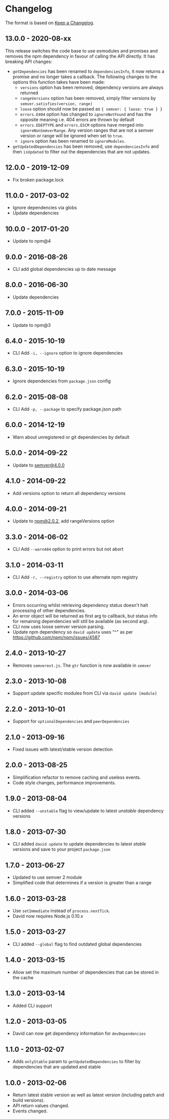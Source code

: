 # Changelog

The format is based on [Keep a Changelog](https://keepachangelog.com/en/1.0.0/).

## 13.0.0 - 2020-08-xx

This release switches the code base to use esmodules and promises and removes the npm dependency in favour of calling the API directly. It has breaking API changes:

- `getDependencies` has been renamed to `dependenciesInfo`, it now returns a promise and no longer takes a callback. The following changes to the options this function takes have been made:
    - `versions` option has been removed, dependency versions are always returned
    - `rangeVersions` option has been removed, simply filter versions by `semver.satisfies(version, range)`
    - `loose` option should now be passed as `{ semver: { loose: true } }`
    - `errors.E404` option has changed to `ignoreNotFound` and has the opposite meaning i.e. 404 errors are thrown by default
    - `errors.EDEPTYPE` and `errors.ESCM` options have merged into `ignoreNonSemverRange`. Any version ranges that are not a semver version or range will be ignored when set to `true`.
    - `ignore` option has been renamed to `ignoreModules`.
- `getUpdatedDependencies` has been removed, use `dependenciesInfo` and then `isUpdated` to filter out the dependencies that are not updates.

## 12.0.0 - 2019-12-09

- Fix broken package.lock

## 11.0.0 - 2017-03-02

- Ignore dependencies via globs
- Update dependencies

## 10.0.0 - 2017-01-20

- Update to npm@4

## 9.0.0 - 2016-08-26

- CLI add global dependencies up to date message

## 8.0.0 - 2016-06-30

- Update dependencies

## 7.0.0 - 2015-11-09

- Update to npm@3

## 6.4.0 - 2015-10-19

- CLI Add `-i, --ignore` option to ignore dependencies

## 6.3.0 - 2015-10-19

- Ignore dependencies from `package.json` config

## 6.2.0 - 2015-08-08

- CLI Add `-p, --package` to specify package.json path

## 6.0.0 - 2014-12-19

- Warn about unregistered or git dependencies by default

## 5.0.0 - 2014-09-22

- Update to semver@4.0.0

## 4.1.0 - 2014-09-22

- Add versions option to return all dependency versions

## 4.0.0 - 2014-09-21

- Update to npm@2.0.2, add rangeVersions option

## 3.3.0 - 2014-06-02

- CLI Add `--warn404` option to print errors but not abort

## 3.1.0 - 2014-03-11

- CLI Add `-r, --registry` option to use alternate npm registry

## 3.0.0 - 2014-03-06

- Errors occurring whilst retrieving dependency status doesn't halt processing of other dependencies.
- An error object will be returned as first arg to callback, but status info for remaining dependencies will still be available (as second arg).
- CLI now uses loose semver version parsing.
- Update npm dependency so `david update` uses "^" as per https://github.com/npm/npm/issues/4587

## 2.4.0 - 2013-10-27

- Removes `semverext.js`. The `gtr` function is now available in `semver`

## 2.3.0 - 2013-10-08

- Support update specific modules from CLI via `david update [module]`

## 2.2.0 - 2013-10-01

- Support for `optionalDependencies` and `peerDependencies`

## 2.1.0 - 2013-09-16

- Fixed issues with latest/stable version detection

## 2.0.0 - 2013-08-25

- Simplification refactor to remove caching and useless events.
- Code style changes, performance improvements.

## 1.9.0 - 2013-08-04

- CLI added `--unstable` flag to view/update to latest _unstable_ dependency versions

## 1.8.0 - 2013-07-30

- CLI added `david update` to update dependencies to latest _stable_ versions and save to your project `package.json`

## 1.7.0 - 2013-06-27

- Updated to use semver 2 module
- Simplified code that determines if a version is greater than a range

## 1.6.0 - 2013-03-28

- Use `setImmediate` instead of `process.nextTick`.
- David now requires Node.js 0.10.x

## 1.5.0 - 2013-03-27

- CLI added `--global` flag to find outdated global dependencies

## 1.4.0 - 2013-03-15

- Allow set the maximum number of dependencies that can be stored in the cache

## 1.3.0 - 2013-03-14

- Added CLI support

## 1.2.0 - 2013-03-05

- David can now get dependency information for `devDependencies`

## 1.1.0 - 2013-02-07

- Adds `onlyStable` param to `getUpdatedDependencies` to filter by dependencies that are updated and stable

## 1.0.0 - 2013-02-06

- Return latest stable version as well as latest version (including patch and build versions).
- API return values changed.
- Events changed.
